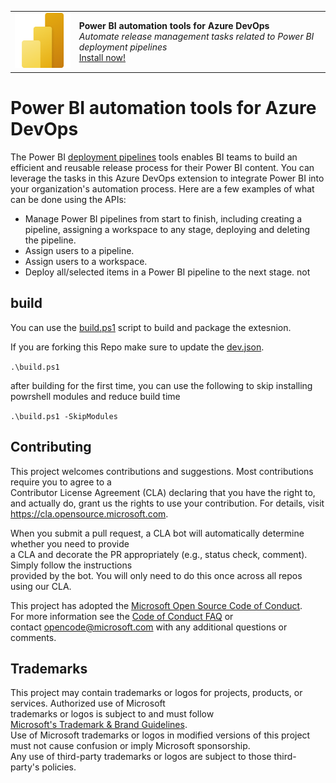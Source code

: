 <table style="width: 100%; border-style: none;"><tr>
<td><img src="./Icons/icon.png"/></td>
<td><strong>Power BI automation tools for Azure DevOps</strong><br />
<i>Automate release management tasks related to Power BI deployment pipelines</i><br />
<a href="https://marketplace.visualstudio.com/items?itemName=ms-pbi-api.pbi-automation-tools">Install now!</a>
</td>
</tr></table>

# Power BI automation tools for Azure DevOps
The Power BI [deployment pipelines](https://docs.microsoft.com/power-bi/create-reports/deployment-pipelines-overview) tools enables BI teams to build an efficient and reusable release process for their Power BI content. You can leverage the tasks in this Azure DevOps extension to integrate Power BI into your organization's automation process. Here are a few examples of what can be done using the APIs:
- Manage Power BI pipelines from start to finish, including creating a pipeline, assigning a workspace to any stage, deploying and deleting the pipeline.
- Assign users to a pipeline.
- Assign users to a workspace.
- Deploy all/selected items in a Power BI pipeline to the next stage.
not 

## build
You can use the  [build.ps1](./build.ps1) script to build and package the extesnion.

If you are forking this Repo make sure to update the [dev.json](./config/dev.json).

`
 .\build.ps1
`

after building for the first time, you can use the following to skip installing powrshell modules and reduce build time

`
 .\build.ps1 -SkipModules
`

## Contributing	

This project welcomes contributions and suggestions.  Most contributions require you to agree to a	
Contributor License Agreement (CLA) declaring that you have the right to, and actually do, grant us	
the rights to use your contribution. For details, visit https://cla.opensource.microsoft.com.	

When you submit a pull request, a CLA bot will automatically determine whether you need to provide	
a CLA and decorate the PR appropriately (e.g., status check, comment). Simply follow the instructions	
provided by the bot. You will only need to do this once across all repos using our CLA.	

This project has adopted the [Microsoft Open Source Code of Conduct](https://opensource.microsoft.com/codeofconduct/).	
For more information see the [Code of Conduct FAQ](https://opensource.microsoft.com/codeofconduct/faq/) or	
contact [opencode@microsoft.com](mailto:opencode@microsoft.com) with any additional questions or comments.	

## Trademarks	

This project may contain trademarks or logos for projects, products, or services. Authorized use of Microsoft 	
trademarks or logos is subject to and must follow 	
[Microsoft's Trademark & Brand Guidelines](https://www.microsoft.com/en-us/legal/intellectualproperty/trademarks/usage/general).	
Use of Microsoft trademarks or logos in modified versions of this project must not cause confusion or imply Microsoft sponsorship.	
Any use of third-party trademarks or logos are subject to those third-party's policies.	